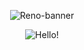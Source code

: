 <p align="center">
  <img src="https://raw.githubusercontent.com/nguy3nlong/longstock/refs/heads/main/assets/banner1x.png" alt="Reno-banner"/>
</p>
<p align="center">
  <img src="https://raw.githubusercontent.com/nguy3nlong/nguy3nlong/refs/heads/main/assets/hello!.png" alt="Hello!"/>
</p>
